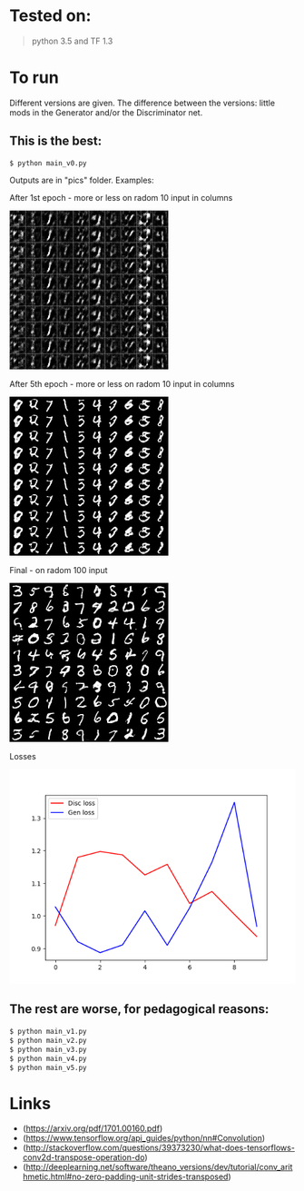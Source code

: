 
# Tested on:
> python 3.5 and TF 1.3

# To run
Different versions are given. The difference between the versions: little mods in the
Generator and/or the Discriminator net.

## This is the best:
```
$ python main_v0.py
```
Outputs are in "pics" folder. Examples:

After 1st epoch - more or less on radom 10 input in columns

![epoch 1](ex_0.png)

After 5th epoch - more or less on radom 10 input in columns

![epoch 5](ex_5.png)

Final - on radom 100 input

![final](ex_final.png)

Losses

![losses](ex_losses.png)

## The rest are worse, for pedagogical reasons:
```
$ python main_v1.py
$ python main_v2.py
$ python main_v3.py
$ python main_v4.py
$ python main_v5.py
```
# Links

- (https://arxiv.org/pdf/1701.00160.pdf)
- (https://www.tensorflow.org/api_guides/python/nn#Convolution)
- (http://stackoverflow.com/questions/39373230/what-does-tensorflows-conv2d-transpose-operation-do)
- (http://deeplearning.net/software/theano_versions/dev/tutorial/conv_arithmetic.html#no-zero-padding-unit-strides-transposed)
